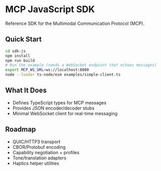 
# MCP JavaScript SDK

Reference SDK for the Multimodal Communication Protocol (MCP).

## Quick Start
```bash
cd sdk-js
npm install
npm run build
# Run the example (needs a WebSocket endpoint that echoes messages)
export MCP_WS_URL=ws://localhost:8080
node --loader ts-node/esm examples/simple-client.ts
```

## What It Does
- Defines TypeScript types for MCP messages
- Provides JSON encoder/decoder stubs
- Minimal WebSocket client for real-time messaging

## Roadmap
- QUIC/HTTP3 transport
- CBOR/Protobuf encoding
- Capability negotiation + profiles
- Tone/translation adapters
- Haptics helper utilities
